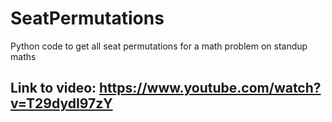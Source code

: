 # SeatPermutations
Python code to get all seat permutations for a math problem on standup maths

## Link to video: https://www.youtube.com/watch?v=T29dydI97zY
